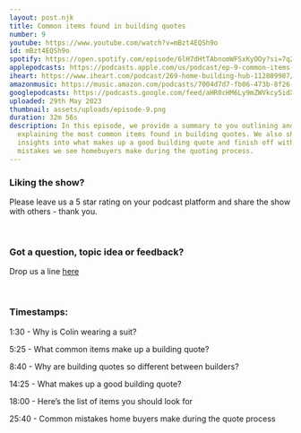 ```yaml
---
layout: post.njk
title: Common items found in building quotes
number: 9
youtube: https://www.youtube.com/watch?v=mBzt4EQSh9o
id: mBzt4EQSh9o
spotify: https://open.spotify.com/episode/6lH7dHtTAbnomWFSxKyOOy?si=7q2f3YYkSguJ6lvHMmf5XA
applepodcasts: https://podcasts.apple.com/us/podcast/ep-9-common-items-found-in-building-quotes/id1681936589?i=1000614789637
iheart: https://www.iheart.com/podcast/269-home-building-hub-112809987/
amazonmusic: https://music.amazon.com/podcasts/7004d7d7-fb06-473b-8f26-8ce9992cac11/episodes/d457c1e0-ff96-427e-bfd0-64e714c722d9/home-building-hub-ep-9-common-items-found-in-building-quotes
googlepodcasts: https://podcasts.google.com/feed/aHR0cHM6Ly9mZWVkcy5idXp6c3Byb3V0LmNvbS8yMTM5MTU1LnJzcw/episode/QnV6enNwcm91dC0xMjg3ODMzMg?sa=X&ved=0CAUQkfYCahcKEwjYiZ-AhJn_AhUAAAAAHQAAAAAQAQ
uploaded: 29th May 2023
thumbnail: assets/uploads/episode-9.png
duration: 32m 56s
description: In this episode, we provide a summary to you outlining and
  explaining the most common items found in building quotes. We also share some
  insights into what makes up a good building quote and finish off with 4 common
  mistakes we see homebuyers make during the quoting process.
---
```

### Liking the show?

Please leave us a 5 star rating on your podcast platform and share the show with others - thank you.

<br>

### Got a question, topic idea or feedback?

Drop us a line <a href="/contact" id="contact-us" target="_blank">here</a>

<br>

### Timestamps:

1:30 - Why is Colin wearing a suit?

5:25 - What common items make up a building quote?

8:40 - Why are building quotes so different between builders? 

14:25 - What makes up a good building quote? 

18:00 - Here’s the list of items you should look for

25:40 - Common mistakes home buyers make during the quote process
